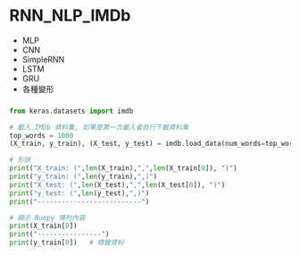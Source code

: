 # RNN_NLP_IMDb
- MLP
- CNN
- SimpleRNN
- LSTM
- GRU
- 各種變形

###
```python
from keras.datasets import imdb

# 載入 IMDb 資料集, 如果是第一次載入會自行下載資料集
top_words = 1000
(X_train, y_train), (X_test, y_test) = imdb.load_data(num_words=top_words)

# 形狀
print("X_train: (",len(X_train),",",len(X_train[0]), ")")
print("y_train: (",len(y_train),",)")
print("X_test: (",len(X_test),",",len(X_test[0]), ")")
print("y_test: (",len(y_test),",)")
print("--------------------------")

# 顯示 Numpy 陣列內容
print(X_train[0])
print("----------------")
print(y_train[0])   # 標籤資料
```
###
```python

```

###
```python

```
###
```python

```
###
```python

```
###
```python

```
###
```python

```
###
```python

```
###
```python

```
###
```python

```
###
```python

```
###
```python

```


